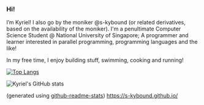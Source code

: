 ### Hi!

I’m Kyriel! I also go by the moniker @s-kybound (or related derivatives, based on the availability of the moniker). I'm a penultimate Computer Science Student @ National University of Singapore; A programmer and learner interested in parallel programming, programming languages and the like!

In my free time, I enjoy building stuff, swimming, cooking and running!

[![Top Langs](https://github-readme-stats.vercel.app/api/top-langs/?username=s-kybound&layout=donut&size_weight=0.5&count_weight=0.5)](https://github.com/anuraghazra/github-readme-stats)

![Kyriel's GitHub stats](https://github-readme-stats.vercel.app/api?username=s-kybound&count_private=true&theme=transparent&rank_icon=github)

(generated using [github-readme-stats](https://github.com/anuraghazra/github-readme-stats))
https://s-kybound.github.io/

<!---
### Donations

Don't deserve them yet
--->
<!---
s-kybound/s-kybound is a ✨ special ✨ repository because its `README.md` (this file) appears on your GitHub profile.
You can click the Preview link to take a look at your changes.
--->
